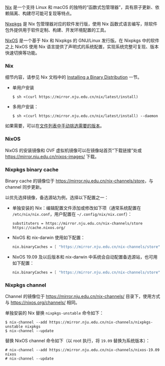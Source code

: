 [Nix](https://nixos.org/nix) 是一个支持 Linux 和 macOS 的独特的“函数式包管理器”，具有原子更新、依赖隔离、构建尽可能可复现等特点。

[Nixpkgs](https://nixos.org/nixpkgs) 是 Nix 包管理器对应的软件发行版，使用 Nix 函数式语言编写，除软件包外提供用于软件定制、构建、开发环境配置的工具。

[NixOS](https://nixos.org) 是一个基于 Nix 和 Nixpkgs 的 GNU/Linux 发行版。在 Nixpkgs 中的软件之上 NixOS 使用 Nix 语言提供了声明式的系统配置，实现系统完整可复现、版本快速切换等功能。

### Nix

细节内容，请参见 Nix 文档中的 [Installing a Binary Distribution](https://nixos.org/nix/manual/#ch-installing-binary) 一节。

- 单用户安装

    ```console
    $ sh <(curl https://mirror.nju.edu.cn/nix/latest/install)
    ```
- 多用户安装：

    ```console
    $ sh <(curl https://mirror.nju.edu.cn/nix/latest/install) --daemon
    ```

如果需要，可以在[文件列表中手动挑选需要的版本](https://mirror.nju.edu.cn/nix)。

### NixOS

NixOS 的安装镜像和 OVF 虚拟机镜像可以在镜像站首页“下载链接”处或 <https://mirror.nju.edu.cn/nixos-images/> 下载。

### Nixpkgs binary cache

Binary cache 的镜像位于 <https://mirror.nju.edu.cn/nix-channels/store>，与 channel 同步更新。

以优先选择镜像，备选源站为例，选择以下配置之一：

- 单独安装的 Nix：编辑配置文件添加或修改如下项（通常系统配置在 `/etc/nix/nix.conf`，用户配置在 `~/.config/nix/nix.conf`）：

    ```plain
    substituters = https://mirror.nju.edu.cn/nix-channels/store https://cache.nixos.org/
    ```

- NixOS 和 nix-darwin 使用如下配置：

    ```nix
    nix.binaryCaches = [ "https://mirror.nju.edu.cn/nix-channels/store" "https://cache.nixos.org/" ];
    ```

- NixOS 19.09 及以后版本和 nix-darwin 中系统会自动配置备选源站，也可用如下配置：

    ```nix
    nix.binaryCaches = [ "https://mirror.nju.edu.cn/nix-channels/store" ];
    ```

### Nixpkgs channel

Channel 的镜像位于 <https://mirror.nju.edu.cn/nix-channels/> 目录下，使用方式与 <https://nixos.org/channels/> 相同。

单独安装的 Nix 替换 `nixpkgs-unstable` 命令如下：

```console
$ nix-channel --add https://mirror.nju.edu.cn/nix-channels/nixpkgs-unstable nixpkgs
$ nix-channel --update
```

替换 NixOS channel 命令如下（以 root 执行，将 `19.09` 替换为系统版本）：

```console
# nix-channel --add https://mirror.nju.edu.cn/nix-channels/nixos-19.09 nixos
# nix-channel --update
```